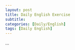```yaml
---
layout: post
title: Daily English Exercise
subtitle: 
categories: [Daily/English]
tags: [Daily English]
---
```

...
